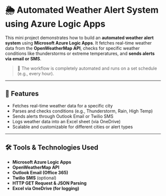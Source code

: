 # 🌦️ Automated Weather Alert System using Azure Logic Apps

This mini project demonstrates how to build an **automated weather alert system** using **Microsoft Azure Logic Apps**. It fetches real-time weather data from the **OpenWeatherMap API**, checks for specific weather conditions like thunderstorms or extreme temperatures, and **sends alerts via email or SMS**.

> 🔁 The workflow is completely automated and runs on a set schedule (e.g., every hour).

---

## 📌 Features

- Fetches real-time weather data for a specific city
- Parses and checks conditions (e.g., Thunderstorm, Rain, High Temp)
- Sends alerts through Outlook Email or Twilio SMS
- Logs weather data into an Excel sheet (via OneDrive)
- Scalable and customizable for different cities or alert types

---

## 🛠️ Tools & Technologies Used

- **Microsoft Azure Logic Apps**
- **OpenWeatherMap API**
- **Outlook Email (Office 365)**
- **Twilio SMS** (optional)
- **HTTP GET Request & JSON Parsing**
- **Excel via OneDrive (for logging)**

